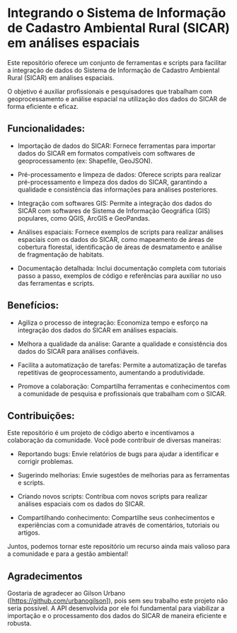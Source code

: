 # Integrando o Sistema de Informação de Cadastro Ambiental Rural (SICAR) em análises espaciais

Este repositório oferece um conjunto de ferramentas e scripts para facilitar a integração de dados do Sistema de Informação de Cadastro Ambiental Rural (SICAR) em análises espaciais.

O objetivo é auxiliar profissionais e pesquisadores que trabalham com geoprocessamento e análise espacial na utilização dos dados do SICAR de forma eficiente e eficaz.

## Funcionalidades:

- Importação de dados do SICAR: Fornece ferramentas para importar dados do SICAR em formatos compatíveis com softwares de geoprocessamento (ex: Shapefile, GeoJSON).

- Pré-processamento e limpeza de dados: Oferece scripts para realizar pré-processamento e limpeza dos dados do SICAR, garantindo a qualidade e consistência das informações para análises posteriores.

- Integração com softwares GIS: Permite a integração dos dados do SICAR com softwares de Sistema de Informação Geográfica (GIS) populares, como QGIS, ArcGIS e GeoPandas.

- Análises espaciais: Fornece exemplos de scripts para realizar análises espaciais com os dados do SICAR, como mapeamento de áreas de cobertura florestal, identificação de áreas de desmatamento e análise de fragmentação de habitats.

- Documentação detalhada: Inclui documentação completa com tutoriais passo a passo, exemplos de código e referências para auxiliar no uso das ferramentas e scripts.

## Benefícios:

- Agiliza o processo de integração: Economiza tempo e esforço na integração dos dados do SICAR em análises espaciais.

- Melhora a qualidade da análise: Garante a qualidade e consistência dos dados do SICAR para análises confiáveis.

- Facilita a automatização de tarefas: Permite a automatização de tarefas repetitivas de geoprocessamento, aumentando a produtividade.

- Promove a colaboração: Compartilha ferramentas e conhecimentos com a comunidade de pesquisa e profissionais que trabalham com o SICAR.


## Contribuições:

Este repositório é um projeto de código aberto e incentivamos a colaboração da comunidade. Você pode contribuir de diversas maneiras:

- Reportando bugs: Envie relatórios de bugs para ajudar a identificar e corrigir problemas.

- Sugerindo melhorias: Envie sugestões de melhorias para as ferramentas e scripts.

- Criando novos scripts: Contribua com novos scripts para realizar análises espaciais com os dados do SICAR.

- Compartilhando conhecimento: Compartilhe seus conhecimentos e experiências com a comunidade através de comentários, tutoriais ou artigos.

Juntos, podemos tornar este repositório um recurso ainda mais valioso para a comunidade e para a gestão ambiental!

## Agradecimentos

Gostaria de agradecer ao Gilson Urbano ([https://github.com/urbanogilson]), pois sem seu trabalho este projeto não seria possível. A API desenvolvida por ele foi fundamental para viabilizar a importação e o processamento dos dados do SICAR de maneira eficiente e robusta.
